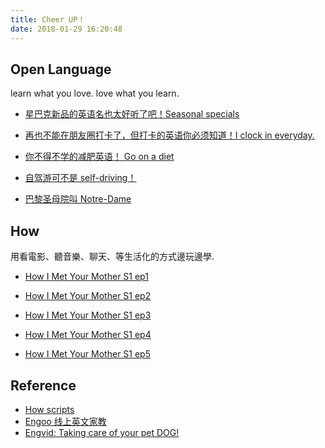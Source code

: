 ```yaml
---
title: Cheer UP！
date: 2018-01-29 16:20:48
---
```



## Open Language

learn what you love. love what you learn.

- [星巴克新品的英语名也太好听了吧！Seasonal specials](https://mp.weixin.qq.com/s?src=11&timestamp=1559716053&ver=1649&signature=pCUC1l02hbltFqD9TxlGrlGQ7vhyQI799AWExSnJfUabEL4VkN79OoeSzG7tu*RZwIXhkAbRvlL0QdMwCYs6vzzuyXgqkHd3jHZnaGpe9tgBWa*ynUwKTFpICVhj-Djo&new=1)

- [再也不能在朋友圈打卡了，但打卡的英语你必须知道！I clock in everyday.](https://mp.weixin.qq.com/s?src=11&timestamp=1559716449&ver=1649&signature=pCUC1l02hbltFqD9TxlGrlGQ7vhyQI799AWExSnJfUbWxN1TheXvK4sIjyfnqbtMClRfgx79mxGvN58vt8yGEMTEG8DDFdRIBSJptHx15xbGFPzPYa4*aanremmi58G4&new=1)

- [你不得不学的减肥英语！ Go on a diet ](https://mp.weixin.qq.com/s/05E0qBlaXUpb6q6f1qGU3A)

- [自驾游可不是 self-driving！](https://mp.weixin.qq.com/s/LneDTqXw8o27ABY9kH-ikA)

- [巴黎圣母院叫 Notre-Dame](https://mp.weixin.qq.com/s/mvE1itSvBpjnEYBxTUbWtg)

## How

用看電影、聽音樂、聊天、等生活化的方式邊玩邊學.

- [How I Met Your Mother S1 ep1][h1]

- [How I Met Your Mother S1 ep2][h2]

- [How I Met Your Mother S1 ep3][h3]

- [How I Met Your Mother S1 ep4][h4]

- [How I Met Your Mother S1 ep5][h5]

[h1]: http://cindylearnenglish.blogspot.tw/2015/03/how-i-met-your-mother-s1-ep1.html
[h2]: http://cindylearnenglish.blogspot.tw/2015/03/how-i-met-your-mother-s1-ep2.html
[h3]: http://cindylearnenglish.blogspot.tw/2015/04/how-i-met-your-mother-s1-ep3.html
[h4]: http://cindylearnenglish.blogspot.tw/2015/04/how-i-met-your-mother-s1-ep4.html
[h5]: http://cindylearnenglish.blogspot.tw/2015/08/how-i-met-your-mother-s1-ep5.html

## Reference

- [How scripts][hs1]
- [Engoo 线上英文家教][tw1]
- [Engvid: Taking care of your pet DOG!][v1]

[hs1]: https://www.springfieldspringfield.co.uk/episode_scripts.php?tv-show=how-i-met-your-mother
[tw1]: https://engoo.com.tw/
[v1]: /2017/11/02/engvid-Taking-care-of-your-pet/
[l1]: /2018/01/28/english-listening-cindy-duoyi/
